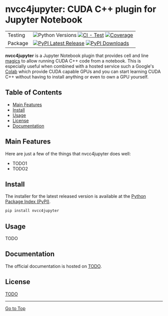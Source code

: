 # nvcc4jupyter: CUDA C++ plugin for Jupyter Notebook

| | |
| --- | --- |
| Testing | ![Python Versions][python-version] [![CI - Test][test-badge]][test-workflow] [![Coverage][coverage-badge]][coverage-results] |
| Package | [![PyPI Latest Release][pypi-latest-version]][pypi-project-url] [![PyPI Downloads][pypi-downloads]][pypi-project-url] |

[python-version]: https://img.shields.io/pypi/pyversions/nvcc4jupyter
[test-badge]: https://github.com/cosminc98/nvcc4jupyter/actions/workflows/test.yml/badge.svg
[test-workflow]: https://github.com/cosminc98/nvcc4jupyter/actions/workflows/test.yml
[coverage-badge]: https://codecov.io/github/cosminc98/nvcc4jupyter/coverage.svg?branch=master
[coverage-results]: https://codecov.io/gh/cosminc98/nvcc4jupyter
[pypi-project-url]: https://pypi.org/project/nvcc4jupyter/
[pypi-latest-version]: https://img.shields.io/pypi/v/nvcc4jupyter.svg
[pypi-downloads]: https://img.shields.io/pypi/dd/nvcc4jupyter.svg?label=PyPI%20downloads

**nvcc4jupyter** is a Jupyter Notebook plugin that provides cell and line
[magics](https://ipython.readthedocs.io/en/stable/interactive/magics.html)
to allow running CUDA C++ code from a notebook. This is especially
useful when combined with a hosted service such a Google's
[Colab](https://colab.research.google.com/) which provide CUDA capable GPUs
and you can start learning CUDA C++ without having to install anything or even
to own a GPU yourself.

## Table of Contents

- [Main Features](#main-features)
- [Install](#install)
- [Usage](#usage)
- [License](#license)
- [Documentation](#documentation)

## Main Features
Here are just a few of the things that nvcc4jupyter does well:

  - TODO1
  - TODO2

## Install
The installer for the latest released version is available at the [Python
Package Index (PyPI)](https://pypi.org/project/nvcc4jupyter).

```sh
pip install nvcc4jupyter
```

## Usage
TODO

## Documentation
The official documentation is hosted on [TODO](TODO).

## License
[TODO](LICENSE)

<hr>

[Go to Top](#table-of-contents)
